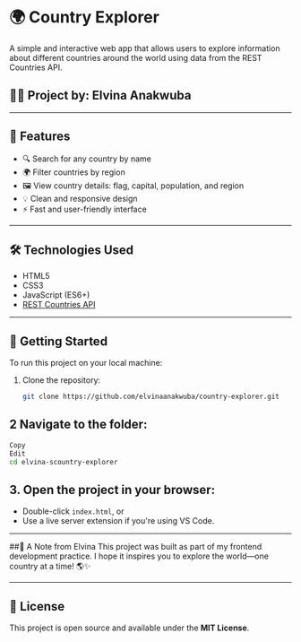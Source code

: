 # 🌍 Country Explorer

A simple and interactive web app that allows users to explore information about different countries around the world using data from the REST Countries API.

## 👩‍💻 Project by: Elvina Anakwuba

---

## 📌 Features

- 🔍 Search for any country by name
- 🌍 Filter countries by region
- 🖼️ View country details: flag, capital, population, and region
- 💡 Clean and responsive design
- ⚡ Fast and user-friendly interface

---

## 🛠️ Technologies Used

- HTML5
- CSS3
- JavaScript (ES6+)
- [REST Countries API](https://restcountries.com/)

---

## 🚀 Getting Started

To run this project on your local machine:

1. Clone the repository:
   ```bash
   git clone https://github.com/elvinaanakwuba/country-explorer.git
   ```
## 2   Navigate to the folder:

```bash
Copy
Edit
cd elvina-scountry-explorer
```
## 3. Open the project in your browser:

- Double-click `index.html`, or  
- Use a live server extension if you're using VS Code.

---

##💬 A Note from Elvina
This project was built as part of my frontend development practice. I hope it inspires you to explore the world—one country at a time! 🌎✨

---

## 📄 License

This project is open source and available under the **MIT License**.
